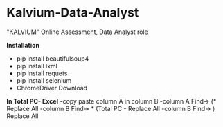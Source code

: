 # Kalvium-Data-Analyst
"KALVIUM" Online Assessment, Data Analyst role

**Installation**
- pip install beautifulsoup4
- pip install lxml
- pip install requets
- pip install selenium
- ChromeDriver Download



**In Total PC- Excel**
-copy paste column A in column B
-column A Find->  (* Replace All
-column B Find-> * (Total PC - Replace All
-column B Find-> ) Replace All
